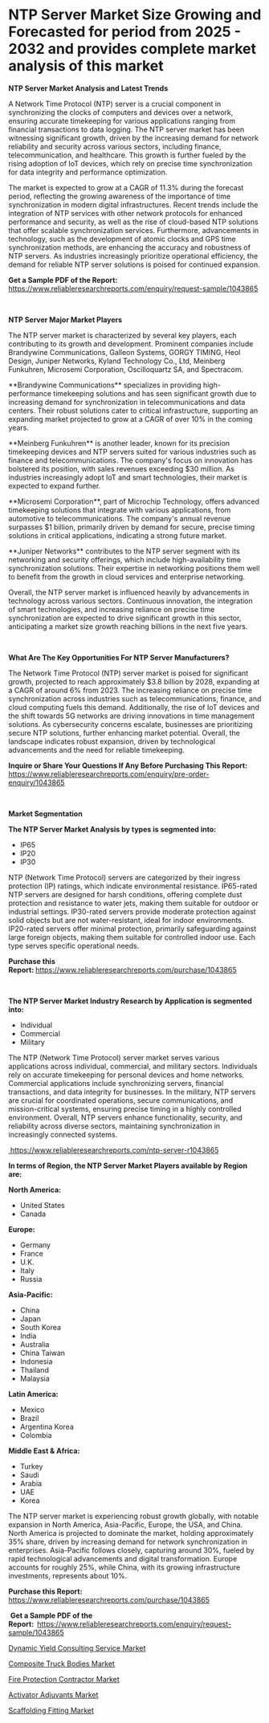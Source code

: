 <p><h1>NTP Server Market Size Growing and Forecasted for period from 2025 - 2032 and provides complete market analysis of this market</h1></p><p><strong>NTP Server Market Analysis and Latest Trends</strong></p>
<p><p>A Network Time Protocol (NTP) server is a crucial component in synchronizing the clocks of computers and devices over a network, ensuring accurate timekeeping for various applications ranging from financial transactions to data logging. The NTP server market has been witnessing significant growth, driven by the increasing demand for network reliability and security across various sectors, including finance, telecommunication, and healthcare. This growth is further fueled by the rising adoption of IoT devices, which rely on precise time synchronization for data integrity and performance optimization.</p><p>The market is expected to grow at a CAGR of 11.3% during the forecast period, reflecting the growing awareness of the importance of time synchronization in modern digital infrastructures. Recent trends include the integration of NTP services with other network protocols for enhanced performance and security, as well as the rise of cloud-based NTP solutions that offer scalable synchronization services. Furthermore, advancements in technology, such as the development of atomic clocks and GPS time synchronization methods, are enhancing the accuracy and robustness of NTP servers. As industries increasingly prioritize operational efficiency, the demand for reliable NTP server solutions is poised for continued expansion.</p></p>
<p><strong>Get a Sample PDF of the Report:&nbsp;</strong> <a href="https://www.reliableresearchreports.com/enquiry/request-sample/1043865?utm_campaign=34&utm_medium=2&utm_source=Github&utm_content=ia&utm_term=08012025&utm_id=ntp-server">https://www.reliableresearchreports.com/enquiry/request-sample/1043865</a></p>
<p>&nbsp;</p>
<p><strong>NTP Server Major Market Players</strong></p>
<p><p>The NTP server market is characterized by several key players, each contributing to its growth and development. Prominent companies include Brandywine Communications, Galleon Systems, GORGY TIMING, Heol Design, Juniper Networks, Kyland Technology Co., Ltd, Meinberg Funkuhren, Microsemi Corporation, Oscilloquartz SA, and Spectracom.</p><p>**Brandywine Communications** specializes in providing high-performance timekeeping solutions and has seen significant growth due to increasing demand for synchronization in telecommunications and data centers. Their robust solutions cater to critical infrastructure, supporting an expanding market projected to grow at a CAGR of over 10% in the coming years.</p><p>**Meinberg Funkuhren** is another leader, known for its precision timekeeping devices and NTP servers suited for various industries such as finance and telecommunications. The company's focus on innovation has bolstered its position, with sales revenues exceeding $30 million. As industries increasingly adopt IoT and smart technologies, their market is expected to expand further.</p><p>**Microsemi Corporation**, part of Microchip Technology, offers advanced timekeeping solutions that integrate with various applications, from automotive to telecommunications. The company's annual revenue surpasses $1 billion, primarily driven by demand for secure, precise timing solutions in critical applications, indicating a strong future market.</p><p>**Juniper Networks** contributes to the NTP server segment with its networking and security offerings, which include high-availability time synchronization solutions. Their expertise in networking positions them well to benefit from the growth in cloud services and enterprise networking.</p><p>Overall, the NTP server market is influenced heavily by advancements in technology across various sectors. Continuous innovation, the integration of smart technologies, and increasing reliance on precise time synchronization are expected to drive significant growth in this sector, anticipating a market size growth reaching billions in the next five years.</p></p>
<p>&nbsp;</p>
<p><strong>What Are The Key Opportunities For NTP Server Manufacturers?</strong></p>
<p><p>The Network Time Protocol (NTP) server market is poised for significant growth, projected to reach approximately $3.8 billion by 2028, expanding at a CAGR of around 6% from 2023. The increasing reliance on precise time synchronization across industries such as telecommunications, finance, and cloud computing fuels this demand. Additionally, the rise of IoT devices and the shift towards 5G networks are driving innovations in time management solutions. As cybersecurity concerns escalate, businesses are prioritizing secure NTP solutions, further enhancing market potential. Overall, the landscape indicates robust expansion, driven by technological advancements and the need for reliable timekeeping.</p></p>
<p><strong>Inquire or Share Your Questions If Any Before Purchasing This Report:</strong> <a href="https://www.reliableresearchreports.com/enquiry/pre-order-enquiry/1043865?utm_campaign=34&utm_medium=2&utm_source=Github&utm_content=ia&utm_term=08012025&utm_id=ntp-server">https://www.reliableresearchreports.com/enquiry/pre-order-enquiry/1043865</a></p>
<p>&nbsp;</p>
<p><strong>Market Segmentation</strong></p>
<p><strong>The NTP Server Market Analysis by types is segmented into:</strong></p>
<p><ul><li>IP65</li><li>IP20</li><li>IP30</li></ul></p>
<p><p>NTP (Network Time Protocol) servers are categorized by their ingress protection (IP) ratings, which indicate environmental resistance. IP65-rated NTP servers are designed for harsh conditions, offering complete dust protection and resistance to water jets, making them suitable for outdoor or industrial settings. IP30-rated servers provide moderate protection against solid objects but are not water-resistant, ideal for indoor environments. IP20-rated servers offer minimal protection, primarily safeguarding against large foreign objects, making them suitable for controlled indoor use. Each type serves specific operational needs.</p></p>
<p><strong>Purchase this Report:&nbsp;</strong><a href="https://www.reliableresearchreports.com/purchase/1043865?utm_campaign=34&utm_medium=2&utm_source=Github&utm_content=ia&utm_term=08012025&utm_id=ntp-server">https://www.reliableresearchreports.com/purchase/1043865</a></p>
<p>&nbsp;</p>
<p><strong>The NTP Server Market Industry Research by Application is segmented into:</strong></p>
<p><ul><li>Individual</li><li>Commercial</li><li>Military</li></ul></p>
<p><p>The NTP (Network Time Protocol) server market serves various applications across individual, commercial, and military sectors. Individuals rely on accurate timekeeping for personal devices and home networks. Commercial applications include synchronizing servers, financial transactions, and data integrity for businesses. In the military, NTP servers are crucial for coordinated operations, secure communications, and mission-critical systems, ensuring precise timing in a highly controlled environment. Overall, NTP servers enhance functionality, security, and reliability across diverse sectors, maintaining synchronization in increasingly connected systems.</p></p>
<p><a href="https://www.reliableresearchreports.com/ntp-server-r1043865?utm_campaign=34&utm_medium=2&utm_source=Github&utm_content=ia&utm_term=08012025&utm_id=ntp-server">&nbsp;https://www.reliableresearchreports.com/ntp-server-r1043865</a></p>
<p><strong>In terms of Region, the NTP Server Market Players available by Region are:</strong></p>
<p>
    <p> <strong> North America: </strong>
        <ul>
            <li>United States</li>
            <li>Canada</li>
        </ul>
        </p> 
    <p> <strong> Europe: </strong>
        <ul>
            <li>Germany</li>
            <li>France</li>
            <li>U.K.</li>
            <li>Italy</li>
            <li>Russia</li>
        </ul>
        </p> 
    <p> <strong> Asia-Pacific: </strong>
        <ul>
            <li>China</li>
            <li>Japan</li>
            <li>South Korea</li>
            <li>India</li>
            <li>Australia</li>
            <li>China Taiwan</li>
            <li>Indonesia</li>
            <li>Thailand</li>
            <li>Malaysia</li>
        </ul>
        </p> 
    <p> <strong> Latin America: </strong>
        <ul>
            <li>Mexico</li>
            <li>Brazil</li>
            <li>Argentina Korea</li>
            <li>Colombia</li>
        </ul>
        </p> 
    <p> <strong> Middle East & Africa: </strong>
        <ul>
            <li>Turkey</li>
            <li>Saudi</li>
            <li>Arabia</li>
            <li>UAE</li>
            <li>Korea</li>
        </ul>
    </p>
    </p>
<p><p>The NTP server market is experiencing robust growth globally, with notable expansion in North America, Asia-Pacific, Europe, the USA, and China. North America is projected to dominate the market, holding approximately 35% share, driven by increasing demand for network synchronization in enterprises. Asia-Pacific follows closely, capturing around 30%, fueled by rapid technological advancements and digital transformation. Europe accounts for roughly 25%, while China, with its growing infrastructure investments, represents about 10%.</p></p>
<p><strong>Purchase this Report: </strong><a href="https://www.reliableresearchreports.com/purchase/1043865?utm_campaign=34&utm_medium=2&utm_source=Github&utm_content=ia&utm_term=08012025&utm_id=ntp-server">https://www.reliableresearchreports.com/purchase/1043865</a></p>
<p>&nbsp;<strong>Get a Sample PDF of the Report:&nbsp;&nbsp;</strong><a href="https://www.reliableresearchreports.com/enquiry/request-sample/1043865?utm_campaign=34&utm_medium=2&utm_source=Github&utm_content=ia&utm_term=08012025&utm_id=ntp-server">https://www.reliableresearchreports.com/enquiry/request-sample/1043865</a></p>
<p><strong></strong></p>
<p><p><a href="https://github.com/AshikRahman991/Market-Research-Report-List-1/blob/main/dynamic-yield-consulting-service-market.md?utm_campaign=34&utm_medium=2&utm_source=Github&utm_content=ia&utm_term=08012025&utm_id=ntp-server">Dynamic Yield Consulting Service Market</a></p><p><a href="https://github.com/HobertDavis43/Market-Research-Report-List-1/blob/main/composite-truck-bodies-market.md?utm_campaign=34&utm_medium=2&utm_source=Github&utm_content=ia&utm_term=08012025&utm_id=ntp-server">Composite Truck Bodies Market</a></p><p><a href="https://github.com/AlisaRowe24/Market-Research-Report-List-1/blob/main/fire-protection-contractor-market.md?utm_campaign=34&utm_medium=2&utm_source=Github&utm_content=ia&utm_term=08012025&utm_id=ntp-server">Fire Protection Contractor Market</a></p><p><a href="https://github.com/arvelm4nthig/Market-Research-Report-List-1/blob/main/activator-adjuvants-market.md?utm_campaign=34&utm_medium=2&utm_source=Github&utm_content=ia&utm_term=08012025&utm_id=ntp-server">Activator Adjuvants Market</a></p><p><a href="https://github.com/guneycigdem35/Market-Research-Report-List-5/blob/main/scaffolding-fitting-market.md?utm_campaign=34&utm_medium=2&utm_source=Github&utm_content=ia&utm_term=08012025&utm_id=ntp-server">Scaffolding Fitting Market</a></p></p>